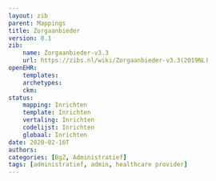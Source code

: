 ```yaml
---
layout: zib
parent: Mappings
title: Zorgaanbieder
version: 0.1
zib:
    name: Zorgaanbieder-v3.3
    url: https://zibs.nl/wiki/Zorgaanbieder-v3.3(2019NL)
openEHR:
    templates: 
    archetypes: 
    ckm: 
status:
    mapping: Inrichten
    template: Inrichten
    vertaling: Inrichten
    codelijst: Inrichten
    globaal: Inrichten
date: 2020-02-16T
authors:
categories: [BgZ, Administratief]
tags: [administratief, admin, healthcare provider]
---
```

